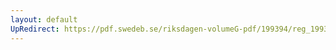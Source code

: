 ```yaml
---
layout: default
UpRedirect: https://pdf.swedeb.se/riksdagen-volumeG-pdf/199394/reg_199394/reg_199394_0384.pdf
---
```

